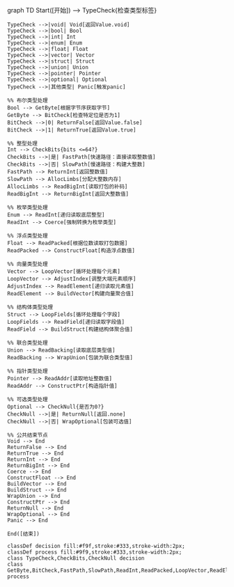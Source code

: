 graph TD
    Start([开始]) --> TypeCheck{检查类型标签}
    
    TypeCheck -->|void| Void[返回Value.void]
    TypeCheck -->|bool| Bool
    TypeCheck -->|int| Int
    TypeCheck -->|enum| Enum
    TypeCheck -->|float| Float
    TypeCheck -->|vector| Vector
    TypeCheck -->|struct| Struct
    TypeCheck -->|union| Union
    TypeCheck -->|pointer| Pointer
    TypeCheck -->|optional| Optional
    TypeCheck -->|其他类型| Panic[触发panic]
    
    %% 布尔类型处理
    Bool --> GetByte[根据字节序获取字节]
    GetByte --> BitCheck[检查特定位是否为1]
    BitCheck -->|0| ReturnFalse[返回Value.false]
    BitCheck -->|1| ReturnTrue[返回Value.true]
    
    %% 整型处理
    Int --> CheckBits{bits <=64?}
    CheckBits -->|是| FastPath[快速路径：直接读取整数值]
    CheckBits -->|否| SlowPath[慢速路径：构建大整数]
    FastPath --> ReturnInt[返回整数值]
    SlowPath --> AllocLimbs[分配大整数内存]
    AllocLimbs --> ReadBigInt[读取打包的补码]
    ReadBigInt --> ReturnBigInt[返回大整数值]
    
    %% 枚举类型处理
    Enum --> ReadInt[递归读取底层整型]
    ReadInt --> Coerce[强制转换为枚举类型]
    
    %% 浮点类型处理
    Float --> ReadPacked[根据位数读取打包数据]
    ReadPacked --> ConstructFloat[构造浮点数值]
    
    %% 向量类型处理
    Vector --> LoopVector[循环处理每个元素]
    LoopVector --> AdjustIndex[调整大端元素顺序]
    AdjustIndex --> ReadElement[递归读取元素值]
    ReadElement --> BuildVector[构建向量聚合值]
    
    %% 结构体类型处理
    Struct --> LoopFields[循环处理每个字段]
    LoopFields --> ReadField[递归读取字段值]
    ReadField --> BuildStruct[构建结构体聚合值]
    
    %% 联合类型处理
    Union --> ReadBacking[读取底层类型值]
    ReadBacking --> WrapUnion[包装为联合类型值]
    
    %% 指针类型处理
    Pointer --> ReadAddr[读取地址整数值]
    ReadAddr --> ConstructPtr[构造指针值]
    
    %% 可选类型处理
    Optional --> CheckNull{是否为0?}
    CheckNull -->|是| ReturnNull[返回.none]
    CheckNull -->|否| WrapOptional[包装可选值]
    
    %% 公共结束节点
    Void --> End
    ReturnFalse --> End
    ReturnTrue --> End
    ReturnInt --> End
    ReturnBigInt --> End
    Coerce --> End
    ConstructFloat --> End
    BuildVector --> End
    BuildStruct --> End
    WrapUnion --> End
    ConstructPtr --> End
    ReturnNull --> End
    WrapOptional --> End
    Panic --> End
    
    End([结束])
    
    classDef decision fill:#f9f,stroke:#333,stroke-width:2px;
    classDef process fill:#9f9,stroke:#333,stroke-width:2px;
    class TypeCheck,CheckBits,CheckNull decision
    class GetByte,BitCheck,FastPath,SlowPath,ReadInt,ReadPacked,LoopVector,ReadElement,LoopFields,ReadField,ReadBacking,ReadAddr process
